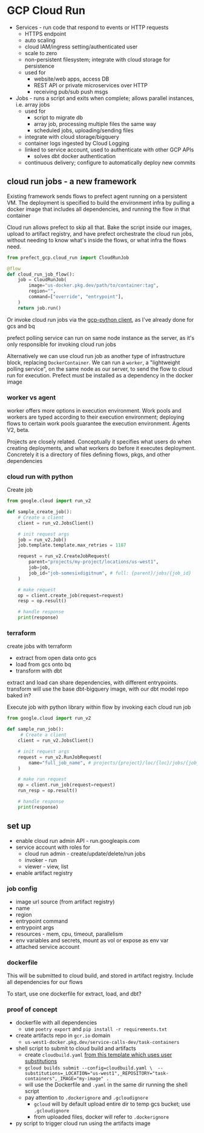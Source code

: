 # GCP Cloud Run

- Services - run code that respond to events or HTTP requests
  - HTTPS endpoint
  - auto scaling
  - cloud IAM/ingress setting/authenticated user
  - scale to zero
  - non-persistent filesystem; integrate with cloud storage for persistence
  - used for
    - website/web apps, access DB
    - REST API or private microservices over HTTP
    - receiving pub/sub push msgs
- Jobs - runs a script and exits when complete; allows parallel instances, i.e. array jobs
  - used for
    - script to migrate db
    - array job, processing multiple files the same way
    - scheduled jobs, uploading/sending files
  - integrate with cloud storage/bigquery
  - container logs ingested by Cloud Logging
  - linked to service account, used to authenticate with other GCP APIs
    - solves dbt docker authentication
  - continuous delivery; configure to automatically deploy new commits

## cloud run jobs - a new framework

Existing framework sends flows to prefect agent running on a persistent VM. The deployment is specified to build the environment infra by pulling a docker image that includes all dependencies, and running the flow in that container

Cloud run allows prefect to skip all that. Bake the script inside our images, upload to artifact registry, and have prefect orchestrate the cloud run jobs, without needing to know what's inside the flows, or what infra the flows need.

```py
from prefect_gcp.cloud_run import CloudRunJob

@flow
def cloud_run_job_flow():
	job = CloudRunJob(
		image="us-docker.pkg.dev/path/to/container:tag",
		region="",
		command=["override", "entrypoint"],
	)
	return job.run()
```

Or invoke cloud run jobs via the [gcp-python client](https://cloud.google.com/python/docs/reference/run/latest/google.cloud.run_v2.services.jobs.JobsClient#google_cloud_run_v2_services_jobs_JobsClient_create_job), as I've already done for gcs and bq

prefect polling service can run on same node instance as the server, as it's only responsible for invoking cloud run jobs

Alternatively we can use cloud run job as another type of infrastructure block, replacing `DockerContainer`. We can run a `worker`, a "lightweight polling service", on the same node as our server, to send the flow to cloud run for execution. Prefect must be installed as a dependency in the docker image

### worker vs agent

worker offers more options in execution environment. Work pools and  workers are typed according to their execution environment; deploying flows to certain work pools guarantee the execution environment. Agents V2, beta.

Projects are closely related. Conceptually it specifies what users do when creating deployments, and what workers do before it executes deployment. Concretely it is a directory of files defining flows, pkgs, and other dependencies

### cloud run with python

Create job

```py
from google.cloud import run_v2

def sample_create_job():
    # Create a client
    client = run_v2.JobsClient()

	# init request args
	job = run_v2.Job()
	job.template.template.max_retries = 1187

	request = run_v2.CreateJobRequest(
		parent="projects/my-project/locations/us-west1",
		job=job,
		job_id="job-somesixdigitnum", # full: {parent}/jobs/{job_id}
	)

	# make request
	op = client.create_job(request=request)
	resp = op.result()

	# handle response
	print(response)
```

### terraform

create jobs with terraform

- extract from open data onto gcs
- load from gcs onto bq
- transform with dbt

extract and load can share dependencies, with different entrypoints. transform will use the base dbt-bigquery image, with our dbt model repo baked in?

Execute job with python library within flow by invoking each cloud run job

```py
from google.cloud import run_v2

def sample_run_job():
	 # Create a client
    client = run_v2.JobsClient()

	# init request args
	request = run_v2.RunJobRequest(
		name="full_job_name", # projects/{project}/loc/{loc}/jobs/{job_id}
	)

	# make run request
	op = client.run_job(request=request)
	run_resp = op.result()

	# handle response
	print(response)
```

## set up

- enable cloud run admin API - run.googleapis.com
- service account with roles for
  - cloud run admin - create/update/delete/run jobs
  - invoker - run
  - viewer - view, list
- enable artifact registry

### job config

- image url source (from artifact registry)
- name
- region
- entrypoint command
- entrypoint args
- resources - mem, cpu, timeout, parallelism
- env variables and secrets, mount as vol or expose as env var
- attached service account

### dockerfile

This will be submitted to cloud build, and stored in artifact registry. Include all dependencies for our flows

To start, use one dockerfile for extract, load, and dbt?

### proof of concept

- dockerfile with all dependencies
  - use `poetry export` and `pip install -r requirements.txt`
- create artifacts repo in `gcr.io` domain
  - `us-west1-docker.pkg.dev/service-calls-dev/task-containers`
- shell script to submit to cloud build and artifacts
  - create `cloudbuild.yaml` [from this template which uses user substitutions](https://cloud.google.com/artifact-registry/docs/configure-cloud-build#docker)
  - `gcloud builds submit --config=cloudbuild.yaml \  --substitutions=_LOCATION="us-west1",_REPOSITORY="task-containers",_IMAGE="my-image" .`
  - will use the Dockerfile and `.yaml` in the same dir running the shell script
  - pay attention to `.dockerignore` and `.gcloudignore`
    - `gcloud` will by default upload entire dir to temp gcs bucket; use `.gcloudignore`
    - from uploaded files, docker will refer to `.dockerignore`
- py script to trigger cloud run using the artifacts image
